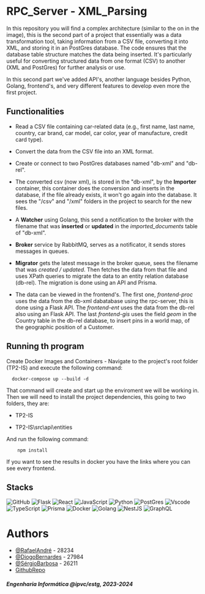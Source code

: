
# RPC_Server - XML_Parsing

In this repository you will find a complex architecture (similar to the on in the image), this is the second part of a project that essentially was a data transformation tool, taking information from a CSV file, converting it into XML, and storing it in an PostGres database. The code ensures that the database table structure matches the data being inserted. It's particularly useful for converting structured data from one format (CSV) to another (XML and PostGres) for further analysis or use.

In this second part we've added API's, another language besides Python, Golang, frontend's, and very different features to develop even more the first project.






## Functionalities

- Read a CSV file containing car-related data (e.g., first name, last name, country, car brand, car model, car color, year of manufacture, credit card type).

- Convert the data from the CSV file into an XML format.

- Create or connect to two PostGres databases named "db-xml" and "db-rel".

- The converted csv (now xml), is stored in the "db-xml", by the **Importer** container, this container does the conversion and inserts in the database, if the file already exists, it won't go again into the database. It sees the "/csv" and "/xml" folders in the project to search for the new files.

- A **Watcher** using Golang, this send a notification to the broker with the filename that was **inserted** or **updated** in the _imported_documents_ table of "db-xml".

- **Broker** service by RabbitMQ, serves as a notificator, it sends stores messages in queues.

- **Migrator** gets the latest message in the broker queue, sees the filename that was _created / updated_. Then fetches the data from that file and uses XPath queries to migrate the data to an entity relation database (db-rel). The migration is done using an API and Prisma.

- The data can be viewed in the frontend's. The first one, _frontend-proc_ uses the data from the db-xml dabatabase using the rpc-server, this is done using a Flask API. The _frontend-ent_ uses the data from the db-rel also using an Flask API. The last _frontend-gis_ uses the field _geom_ in the Country table in the db-rel database, to insert pins in a world map, of the geographic position of a Customer.




## Running th program

Create Docker Images and Containers - Navigate to the project's root folder (TP2-IS) and execute the following command:

```
  docker-compose up --build -d
```

That command will create and start up the enviroment we will be working in.
Then we will need to install the project dependencies, this going to two folders, they are: 

- TP2-IS

- TP2-IS\src\api\entities

And run the following command:

```
    npm install
```

If you want to see the results in docker you have the links where you can see every frontend.
## Stacks
![GitHub](https://img.shields.io/badge/GitHub-100000?style=for-the-badge&logo=github&logoColor=white)
![Flask](https://img.shields.io/badge/flask-%23000.svg?style=for-the-badge&logo=flask&logoColor=white)
![React](https://img.shields.io/badge/React-20232A?style=for-the-badge&logo=react&logoColor=61DAFB)
![JavaScript](https://img.shields.io/badge/javascript-%23323330.svg?style=for-the-badge&logo=javascript&logoColor=%23F7DF1E)
![Python](https://img.shields.io/badge/Python-14354C?style=for-the-badge&logo=python&logoColor=white)
![PostGres](https://img.shields.io/badge/PostgreSQL-316192?style=for-the-badge&logo=postgresql&logoColor=white)
![Vscode](https://img.shields.io/badge/Vscode-007ACC?style=for-the-badge&logo=visual-studio-code&logoColor=white)
![TypeScript](https://img.shields.io/badge/TypeScript-3178C6?style=for-the-badge&logo=typescript&logoColor=white)
![Prisma](https://img.shields.io/badge/Prisma-3982CE?style=for-the-badge&logo=Prisma&logoColor=white)
![Docker](https://img.shields.io/badge/Docker-2CA5E0?style=for-the-badge&logo=docker&logoColor=white)
![Golang](https://img.shields.io/badge/Go-00ADD8?style=for-the-badge&logo=go&logoColor=white)
![NestJS](https://img.shields.io/badge/nestjs-%23E0234E.svg?style=for-the-badge&logo=nestjs&logoColor=white)
![GraphQL](https://img.shields.io/badge/-GraphQL-E10098?style=for-the-badge&logo=graphql&logoColor=white)
# Authors
- [@RafaelAndré](https://github.com/kromenz) - 28234
- [@DiogoBernardes](https://github.com/DiogoBernardes) - 27984
- [@SérgioBarbosa](https://github.com/kromenz) - 26211
- [GithubRepo](https://github.com/DiogoBernardes/TP2-IS)
#### _Engenharia Informática @ipvc/estg, 2023-2024_ ####

